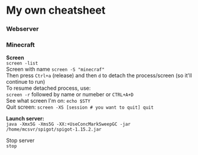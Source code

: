 # My own cheatsheet


### Webserver

### Minecraft


**Screen**  
`screen -list`  
Screen with name `screen -S "minecraf"`  
Then press `Ctrl+a` (release) and then `d` to detach the process/screen (so it'll continue to run)  
To resume detached process, use:  
`screen -r` followed by name or numeber or `CTRL+A+D`  
See what screen I'm on: `echo $STY`  
Quit screen: `screen -XS [session # you want to quit] quit`  
   
**Launch server:**  
`java -Xmx5G -Xms5G -XX:+UseConcMarkSweepGC -jar /home/mcsvr/spigot/spigot-1.15.2.jar`  
  
Stop server     
`stop`
